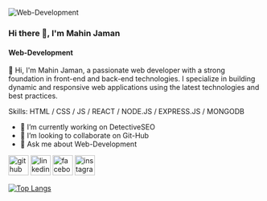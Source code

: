 ![Web-Development](https://media.licdn.com/dms/image/D5616AQHkBdnGG7M_NA/profile-displaybackgroundimage-shrink_350_1400/0/1718329919927?e=1723680000&v=beta&t=j7x4fvUy2WZNGEaKpo2314Ee8_kta3gPyag6H1oG6aE)
### Hi there 👋, I'm Mahin Jaman
#### Web-Development

👋 Hi, I'm Mahin Jaman, a passionate web developer with a strong foundation in front-end and back-end technologies. I specialize in building dynamic and responsive web applications using the latest technologies and best practices.

Skills: HTML / CSS / JS /  REACT / NODE.JS / EXPRESS.JS / MONGODB

- 🔭 I’m currently working on DetectiveSEO  
- 👯 I’m looking to collaborate on Git-Hub 
- 💬 Ask me about Web-Development 


[<img src='https://cdn.jsdelivr.net/npm/simple-icons@3.0.1/icons/github.svg' alt='github' height='40'>](https://github.com/mahinjaman)  [<img src='https://cdn.jsdelivr.net/npm/simple-icons@3.0.1/icons/linkedin.svg' alt='linkedin' height='40'>](https://www.linkedin.com/in/https://www.linkedin.com/in/mahin-jaman//)  [<img src='https://cdn.jsdelivr.net/npm/simple-icons@3.0.1/icons/facebook.svg' alt='facebook' height='40'>](https://www.facebook.com/https://www.facebook.com/mahinjaman01)  [<img src='https://cdn.jsdelivr.net/npm/simple-icons@3.0.1/icons/instagram.svg' alt='instagram' height='40'>](https://www.instagram.com/https://www.instagram.com/mahinjaman01//)  

[![Top Langs](https://github-readme-stats.vercel.app/api/top-langs/?username=mahinjaman)](https://github.com/anuraghazra/github-readme-stats)


